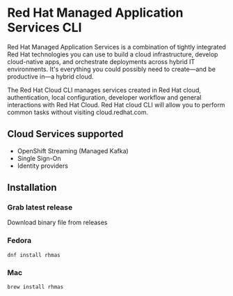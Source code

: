 # Red Hat Managed Application Services CLI

Red Hat Managed Application Services is a combination of tightly integrated Red Hat technologies you can use to build a cloud infrastructure,
develop cloud-native apps, and orchestrate deployments across hybrid IT environments. 
It's everything you could possibly need to create—and be productive in—a hybrid cloud.

The Red Hat Cloud CLI manages services created in Red Hat cloud, authentication, local configuration, developer workflow and general interactions with Red Hat Cloud. Red Hat cloud CLI will allow you to perform common tasks without visiting cloud.redhat.com.

## Cloud Services supported

- OpenShift Streaming (Managed Kafka)
- Single Sign-On
- Identity providers

## Installation

### Grab latest release

Download binary file from releases

### Fedora

```
dnf install rhmas
```

### Mac

```
brew install rhmas
```
